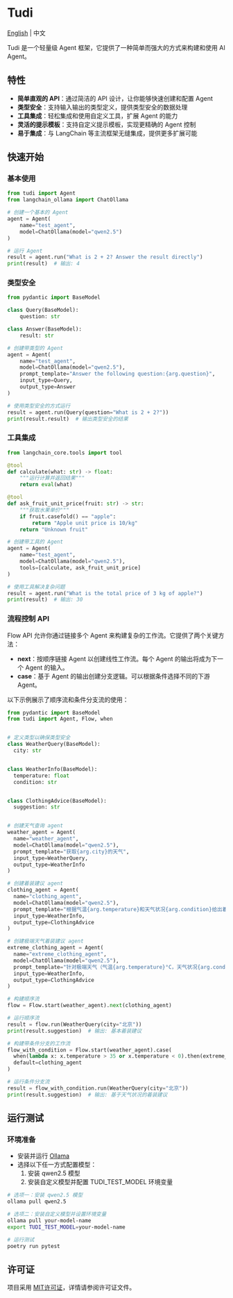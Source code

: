 # Tudi

[English](README.md) | 中文

Tudi 是一个轻量级 Agent 框架，它提供了一种简单而强大的方式来构建和使用 AI Agent。

## 特性

- **简单直观的 API**：通过简洁的 API 设计，让你能够快速创建和配置 Agent
- **类型安全**：支持输入输出的类型定义，提供类型安全的数据处理
- **工具集成**：轻松集成和使用自定义工具，扩展 Agent 的能力
- **灵活的提示模板**：支持自定义提示模板，实现更精确的 Agent 控制
- **易于集成**：与 LangChain 等主流框架无缝集成，提供更多扩展可能

## 快速开始

### 基本使用

```python
from tudi import Agent
from langchain_ollama import ChatOllama

# 创建一个基本的 Agent
agent = Agent(
    name="test_agent",
    model=ChatOllama(model="qwen2.5")
)

# 运行 Agent
result = agent.run("What is 2 + 2? Answer the result directly")
print(result)  # 输出: 4
```

### 类型安全

```python
from pydantic import BaseModel

class Query(BaseModel):
    question: str

class Answer(BaseModel):
    result: str

# 创建带类型的 Agent
agent = Agent(
    name="test_agent",
    model=ChatOllama(model="qwen2.5"),
    prompt_template="Answer the following question:{arg.question}",
    input_type=Query,
    output_type=Answer
)

# 使用类型安全的方式运行
result = agent.run(Query(question="What is 2 + 2?"))
print(result.result)  # 输出类型安全的结果
```

### 工具集成

```python
from langchain_core.tools import tool

@tool
def calculate(what: str) -> float:
    """运行计算并返回结果"""
    return eval(what)

@tool
def ask_fruit_unit_price(fruit: str) -> str:
    """获取水果单价"""
    if fruit.casefold() == "apple":
        return "Apple unit price is 10/kg"
    return "Unknown fruit"

# 创建带工具的 Agent
agent = Agent(
    name="test_agent",
    model=ChatOllama(model="qwen2.5"),
    tools=[calculate, ask_fruit_unit_price]
)

# 使用工具解决复杂问题
result = agent.run("What is the total price of 3 kg of apple?")
print(result)  # 输出: 30
```

### 流程控制 API

Flow API 允许你通过链接多个 Agent 来构建复杂的工作流。它提供了两个关键方法：

- **next**：按顺序链接 Agent 以创建线性工作流。每个 Agent 的输出将成为下一个 Agent 的输入。
- **case**：基于 Agent 的输出创建分支逻辑。可以根据条件选择不同的下游 Agent。

以下示例展示了顺序流和条件分支流的使用：

```python
from pydantic import BaseModel
from tudi import Agent, Flow, when


# 定义类型以确保类型安全
class WeatherQuery(BaseModel):
  city: str


class WeatherInfo(BaseModel):
  temperature: float
  condition: str


class ClothingAdvice(BaseModel):
  suggestion: str


# 创建天气查询 agent
weather_agent = Agent(
  name="weather_agent",
  model=ChatOllama(model="qwen2.5"),
  prompt_template="获取{arg.city}的天气",
  input_type=WeatherQuery,
  output_type=WeatherInfo
)

# 创建着装建议 agent
clothing_agent = Agent(
  name="clothing_agent",
  model=ChatOllama(model="qwen2.5"),
  prompt_template="根据气温{arg.temperature}和天气状况{arg.condition}给出着装建议",
  input_type=WeatherInfo,
  output_type=ClothingAdvice
)

# 创建极端天气着装建议 agent
extreme_clothing_agent = Agent(
  name="extreme_clothing_agent",
  model=ChatOllama(model="qwen2.5"),
  prompt_template="针对极端天气（气温{arg.temperature}°C，天气状况{arg.condition}）给出防护性着装建议",
  input_type=WeatherInfo,
  output_type=ClothingAdvice
)

# 构建顺序流
flow = Flow.start(weather_agent).next(clothing_agent)

# 运行顺序流
result = flow.run(WeatherQuery(city="北京"))
print(result.suggestion)  # 输出: 基本着装建议

# 构建带条件分支的工作流
flow_with_condition = Flow.start(weather_agent).case(
  when(lambda x: x.temperature > 35 or x.temperature < 0).then(extreme_clothing_agent),
  default=clothing_agent
)

# 运行条件分支流
result = flow_with_condition.run(WeatherQuery(city="北京"))
print(result.suggestion)  # 输出: 基于天气状况的着装建议
```


## 运行测试

### 环境准备

- 安装并运行 [Ollama](https://ollama.ai)
- 选择以下任一方式配置模型：
  1. 安装 qwen2.5 模型
  2. 安装自定义模型并配置 TUDI_TEST_MODEL 环境变量

```bash
# 选项一：安装 qwen2.5 模型
ollama pull qwen2.5

# 选项二：安装自定义模型并设置环境变量
ollama pull your-model-name
export TUDI_TEST_MODEL=your-model-name

# 运行测试
poetry run pytest
```

## 许可证

项目采用 [MIT许可证](LICENSE.txt)，详情请参阅许可证文件。